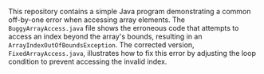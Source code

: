 This repository contains a simple Java program demonstrating a common off-by-one error when accessing array elements. The `BuggyArrayAccess.java` file shows the erroneous code that attempts to access an index beyond the array's bounds, resulting in an `ArrayIndexOutOfBoundsException`. The corrected version, `FixedArrayAccess.java`, illustrates how to fix this error by adjusting the loop condition to prevent accessing the invalid index.